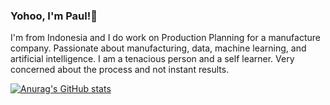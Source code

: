 ### Yohoo, I'm Paul!👋

I'm from Indonesia and I do work on Production Planning for a manufacture company. Passionate about manufacturing, data, machine learning, and artificial intelligence. I am a tenacious person and a self learner. Very concerned about the process and not instant results.

[![Anurag's GitHub stats](https://github-readme-stats.vercel.app/api?username=paulkurniawan16)](https://github.com/anuraghazra/github-readme-stats)
